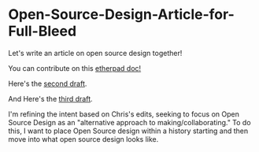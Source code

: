 # Open-Source-Design-Article-for-Full-Bleed
Let's write an article on open source design together!

You can contribute on this [etherpad doc!](https://gd399-ether.herokuapp.com/p/Open_Source_Design_Article)

Here's the [second draft](https://gd399-ether.herokuapp.com/p/open-source-design-draft2).

And Here's the [third draft](https://gd399-ether.herokuapp.com/p/Open_Source_Design_Article_Draft_3).

I'm refining the intent based on Chris's edits, seeking to focus on Open Source Design as an "alternative approach to making/collaborating." To do this, I want to place Open Source design within a history starting and then move into what open source design looks like. 


